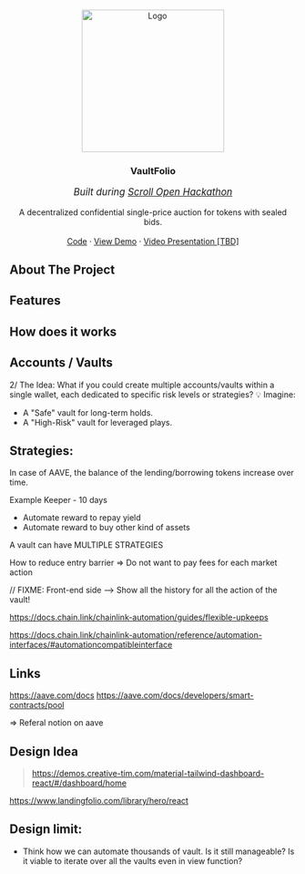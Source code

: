 <a id="readme-top"></a>

<br />
<div align="center">
  <a href="https://github.com/RegisGraptin/VaultFolio">
    <img src="./front/public/images/logo.svg" alt="Logo" width="250" height="250">
  </a>

<h3 align="center">VaultFolio</h3>
<p align="center" style="font-style: italic; font-size: 1.2em;">Built during <a href="https://open.scroll.io" title="Scroll Open Hackathon">Scroll Open Hackathon</a></p>
  <p align="center">
    A decentralized confidential single-price auction for tokens with sealed bids.
    <br />
    <br />
    <a href="https://github.com/RegisGraptin/VaultFolio">Code</a>
    &middot;
    <a href="https://www.vaultfolio.xyz/">View Demo</a>
    &middot;
    <a href="">Video Presentation [TBD]</a>
    
  </p>
</div>


## About The Project


## Features

## How does it works 



## Accounts / Vaults

2/ The Idea:
What if you could create multiple accounts/vaults within a single wallet, each dedicated to specific risk levels or strategies?
💡 Imagine:

- A "Safe" vault for long-term holds.
- A "High-Risk" vault for leveraged plays.


## Strategies:

In case of AAVE, the balance of the lending/borrowing tokens increase over time.

Example
Keeper - 10 days
- Automate reward to repay yield
- Automate reward to buy other kind of assets

A vault can have MULTIPLE STRATEGIES


How to reduce entry barrier
=> Do not want to pay fees for each market action

// FIXME: Front-end side --> Show all the history for all the action of the vault!
    


https://docs.chain.link/chainlink-automation/guides/flexible-upkeeps



https://docs.chain.link/chainlink-automation/reference/automation-interfaces/#automationcompatibleinterface

## Links

https://aave.com/docs
https://aave.com/docs/developers/smart-contracts/pool

=> Referal notion on aave

## Design Idea

> https://demos.creative-tim.com/material-tailwind-dashboard-react/#/dashboard/home

https://www.landingfolio.com/library/hero/react


## Design limit:

- Think how we can automate thousands of vault. Is it still manageable? Is it viable to iterate over all the vaults even in view function?
